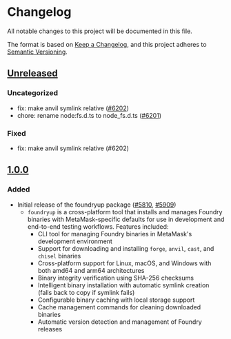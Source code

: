 # Changelog

All notable changes to this project will be documented in this file.

The format is based on [Keep a Changelog](https://keepachangelog.com/en/1.0.0/),
and this project adheres to [Semantic Versioning](https://semver.org/spec/v2.0.0.html).

## [Unreleased]

### Uncategorized

- fix: make anvil symlink relative ([#6202](https://github.com/MetaMask/core/pull/6202))
- chore: rename node:fs.d.ts to node_fs.d.ts ([#6201](https://github.com/MetaMask/core/pull/6201))

### Fixed

- fix: make anvil symlink relative (#6202)

## [1.0.0]

### Added

- Initial release of the foundryup package ([#5810](https://github.com/MetaMask/core/pull/5810), [#5909](https://github.com/MetaMask/core/pull/5909))
  - `foundryup` is a cross-platform tool that installs and manages Foundry binaries with MetaMask-specific defaults for use in development and end-to-end testing workflows. Features included:
    - CLI tool for managing Foundry binaries in MetaMask's development environment
    - Support for downloading and installing `forge`, `anvil`, `cast`, and `chisel` binaries
    - Cross-platform support for Linux, macOS, and Windows with both amd64 and arm64 architectures
    - Binary integrity verification using SHA-256 checksums
    - Intelligent binary installation with automatic symlink creation (falls back to copy if symlink fails)
    - Configurable binary caching with local storage support
    - Cache management commands for cleaning downloaded binaries
    - Automatic version detection and management of Foundry releases

[Unreleased]: https://github.com/MetaMask/core/compare/@metamask/foundryup@1.0.0...HEAD
[1.0.0]: https://github.com/MetaMask/core/releases/tag/@metamask/foundryup@1.0.0
